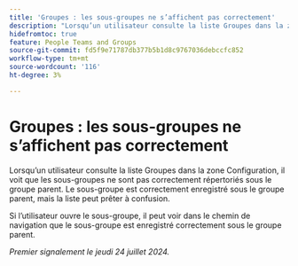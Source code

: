 ```yaml
---
title: 'Groupes : les sous-groupes ne s’affichent pas correctement'
description: "Lorsqu’un utilisateur consulte la liste Groupes dans la zone Configuration, il voit que les sous-groupes ne sont pas correctement répertoriés sous le groupe parent. Le sous-groupe est correctement enregistré sous le groupe parent, mais la liste peut prêter à confusion."
hidefromtoc: true
feature: People Teams and Groups
source-git-commit: fd5f9e71787db377b5b1d8c9767036debccfc852
workflow-type: tm+mt
source-wordcount: '116'
ht-degree: 3%

---
```



# Groupes : les sous-groupes ne s’affichent pas correctement

Lorsqu’un utilisateur consulte la liste Groupes dans la zone Configuration, il voit que les sous-groupes ne sont pas correctement répertoriés sous le groupe parent. Le sous-groupe est correctement enregistré sous le groupe parent, mais la liste peut prêter à confusion.

Si l’utilisateur ouvre le sous-groupe, il peut voir dans le chemin de navigation que le sous-groupe est enregistré correctement sous le groupe parent.

_Premier signalement le jeudi 24 juillet 2024._
